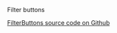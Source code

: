Filter buttons

[FilterButtons source code on Github](https://github.com/Frojd/Frojd-Jewl/tree/develop/component-library/app/components/FilterButtons)
